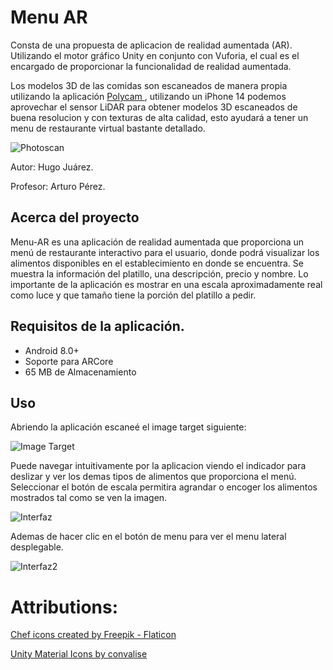 # Menu AR


Consta de una propuesta de aplicacion de realidad aumentada (AR). Utilizando el motor gráfico Unity en conjunto con Vuforia, el cual es el encargado de proporcionar la funcionalidad de realidad aumentada.

Los modelos 3D de las comidas son escaneados de manera propia utilizando la aplicación <a href="https://poly.cam/"> Polycam </a>, utilizando un iPhone 14 podemos aprovechar el sensor LiDAR para obtener modelos 3D escaneados de buena resolucion y con texturas de alta calidad, esto ayudará a tener un menu de restaurante virtual bastante detallado.

![Photoscan](https://i.imgur.com/gkWjG72.png "Photo Scan from Polycam")



Autor: Hugo Juárez.

Profesor: Arturo Pérez.

## Acerca del proyecto
Menu-AR es una aplicación de realidad aumentada que proporciona un menú de 
restaurante interactivo para el usuario, donde podrá visualizar los alimentos disponibles 
en el establecimiento en donde se encuentra. Se muestra la información del platillo, una 
descripción, precio y nombre. Lo importante de la aplicación es mostrar en una escala 
aproximadamente real como luce y que tamaño tiene la porción del platillo a pedir. 

## Requisitos de la aplicación.
* Android 8.0+
* Soporte para ARCore
* 65 MB de Almacenamiento

## Uso
Abriendo la aplicación escaneé el image target siguiente:

![Image Target](https://i.imgur.com/qPhleVh.png "Image Target")

Puede navegar intuitivamente por la aplicacion viendo el indicador para deslizar y ver los demas tipos de alimentos que proporciona el menú. 
Seleccionar el botón de escala permitira agrandar o encoger los alimentos mostrados tal como se ven la imagen.

![Interfaz ](https://i.imgur.com/4mUJfs8.png "Interfaz ")


Ademas de hacer clic en el botón de menu para ver el menu lateral desplegable. 

![Interfaz2 ](https://i.imgur.com/nQfFZHr.png "Interfaz2 ")

# Attributions:
<a href="https://www.flaticon.com/free-icons/chef" title="chef icons">Chef icons created by Freepik - Flaticon</a>

<a href="https://github.com/convalise/unity-material-icons" title="UnityMaterialIcons">Unity Material Icons by convalise </a>

